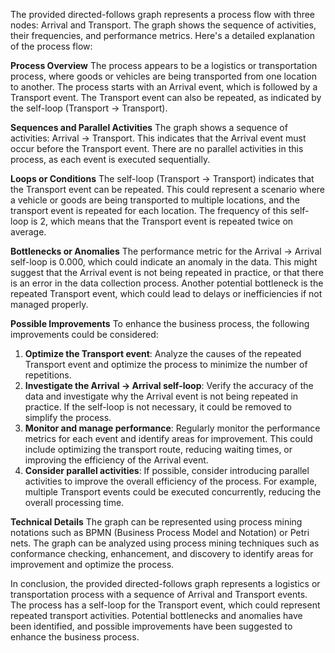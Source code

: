 The provided directed-follows graph represents a process flow with three nodes: Arrival and Transport. The graph shows the sequence of activities, their frequencies, and performance metrics. Here's a detailed explanation of the process flow:

**Process Overview**
The process appears to be a logistics or transportation process, where goods or vehicles are being transported from one location to another. The process starts with an Arrival event, which is followed by a Transport event. The Transport event can also be repeated, as indicated by the self-loop (Transport -> Transport).

**Sequences and Parallel Activities**
The graph shows a sequence of activities: Arrival -> Transport. This indicates that the Arrival event must occur before the Transport event. There are no parallel activities in this process, as each event is executed sequentially.

**Loops or Conditions**
The self-loop (Transport -> Transport) indicates that the Transport event can be repeated. This could represent a scenario where a vehicle or goods are being transported to multiple locations, and the transport event is repeated for each location. The frequency of this self-loop is 2, which means that the Transport event is repeated twice on average.

**Bottlenecks or Anomalies**
The performance metric for the Arrival -> Arrival self-loop is 0.000, which could indicate an anomaly in the data. This might suggest that the Arrival event is not being repeated in practice, or that there is an error in the data collection process. Another potential bottleneck is the repeated Transport event, which could lead to delays or inefficiencies if not managed properly.

**Possible Improvements**
To enhance the business process, the following improvements could be considered:

1. **Optimize the Transport event**: Analyze the causes of the repeated Transport event and optimize the process to minimize the number of repetitions.
2. **Investigate the Arrival -> Arrival self-loop**: Verify the accuracy of the data and investigate why the Arrival event is not being repeated in practice. If the self-loop is not necessary, it could be removed to simplify the process.
3. **Monitor and manage performance**: Regularly monitor the performance metrics for each event and identify areas for improvement. This could include optimizing the transport route, reducing waiting times, or improving the efficiency of the Arrival event.
4. **Consider parallel activities**: If possible, consider introducing parallel activities to improve the overall efficiency of the process. For example, multiple Transport events could be executed concurrently, reducing the overall processing time.

**Technical Details**
The graph can be represented using process mining notations such as BPMN (Business Process Model and Notation) or Petri nets. The graph can be analyzed using process mining techniques such as conformance checking, enhancement, and discovery to identify areas for improvement and optimize the process.

In conclusion, the provided directed-follows graph represents a logistics or transportation process with a sequence of Arrival and Transport events. The process has a self-loop for the Transport event, which could represent repeated transport activities. Potential bottlenecks and anomalies have been identified, and possible improvements have been suggested to enhance the business process.